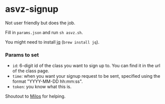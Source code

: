 # asvz-signup

Not user friendly but does the job.

Fill in `params.json` and run `sh asvz.sh`.

You might need to install [jq](https://stedolan.github.io/jq/) (`brew install jq`).

### Params to set
- `id`: 6-digit id of the class you want to sign up to. You can find it in the url of the class page.
- `time`: when you want your signup request to be sent, specified using the format "YYYY-MM-DD hh:mm:ss".
- `token`: you know what this is.

Shoutout to [Milos](https://github.com/mmalesev) for helping.
